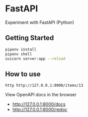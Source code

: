 # FastAPI

Experiment with FastAPI (Python)

## Getting Started

```sh
pipenv install
pipenv shell
uvicorn server:app --reload
```

## How to use
```
http http://127.0.0.1:8000/items/13
```

View OpenAPI docs in the browser
- http://127.0.0.1:8000/docs
- http://127.0.0.1:8000/redoc
